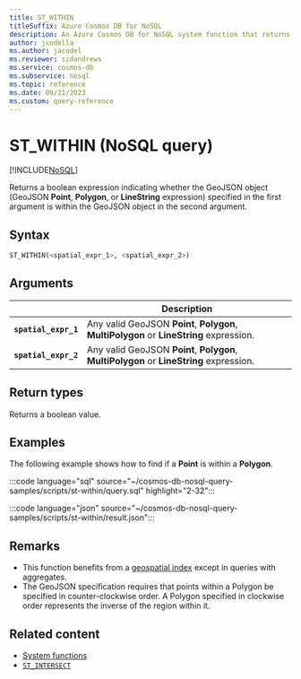 ```yaml
---
title: ST_WITHIN
titleSuffix: Azure Cosmos DB for NoSQL
description: An Azure Cosmos DB for NoSQL system function that returns if one GeoJSON object is within another.
author: jcodella
ms.author: jacodel
ms.reviewer: sidandrews
ms.service: cosmos-db
ms.subservice: nosql
ms.topic: reference
ms.date: 09/21/2023
ms.custom: query-reference
---
```


# ST_WITHIN (NoSQL query)

[!INCLUDE[NoSQL](../../includes/appliesto-nosql.md)]

Returns a boolean expression indicating whether the GeoJSON object (GeoJSON **Point**, **Polygon**, or **LineString** expression) specified in the first argument is within the GeoJSON object in the second argument.  

## Syntax

```sql
ST_WITHIN(<spatial_expr_1>, <spatial_expr_2>)  
```

## Arguments

| | Description |
| --- | --- |
| **`spatial_expr_1`** | Any valid GeoJSON **Point**, **Polygon**, **MultiPolygon** or **LineString** expression. |
| **`spatial_expr_2`** | Any valid GeoJSON **Point**, **Polygon**, **MultiPolygon** or **LineString** expression. |

## Return types

Returns a boolean value.  

## Examples

The following example shows how to find if a **Point** is within a **Polygon**.

:::code language="sql" source="~/cosmos-db-nosql-query-samples/scripts/st-within/query.sql" highlight="2-32":::

:::code language="json" source="~/cosmos-db-nosql-query-samples/scripts/st-within/result.json":::

## Remarks

- This function benefits from a [geospatial index](../../index-policy.md#spatial-indexes) except in queries with aggregates.
- The GeoJSON specification requires that points within a Polygon be specified in counter-clockwise order. A Polygon specified in clockwise order represents the inverse of the region within it.

## Related content

- [System functions](system-functions.yml)
- [`ST_INTERSECT`](st-intersects.md)
